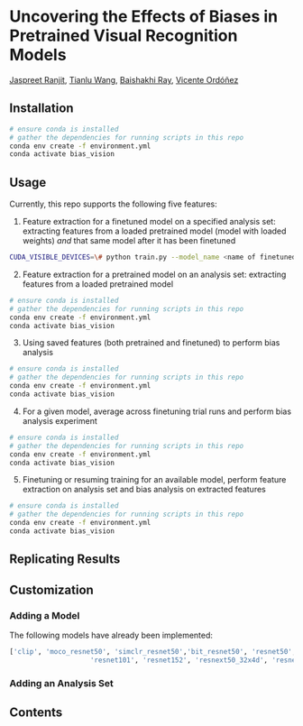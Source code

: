 # Uncovering the Effects of Biases in Pretrained Visual Recognition Models

[Jaspreet Ranjit](https://jr4fs.github.io/), [Tianlu Wang](https://tianlu-wang.github.io/), [Baishakhi Ray](https://www.rayb.info/), [Vicente Ordóñez](https://www.cs.rice.edu/~vo9/)

## Installation 
```bash
# ensure conda is installed
# gather the dependencies for running scripts in this repo
conda env create -f environment.yml
conda activate bias_vision
```
## Usage
Currently, this repo supports the following five features:
1. Feature extraction for a finetuned model on a specified analysis set: extracting features from a loaded pretrained model (model with loaded weights) *and* that same model after it has been finetuned
```bash
CUDA_VISIBLE_DEVICES=\# python train.py --model_name <name of finetuned model: e.g. 'bit_resnet50'> --num_classes <number of classes in dataset the model was finetuned on>--extract_cross_analysis_features --analysis_set <name of analysis set: e.g. 'openimages'> --config_file <analysis set config: e.g. 'config/openimages.yaml'> --trial_path < path to finetuned model: e.g. 'experiments/coco/bit_resnet50/2022-01-21\ 19\:03\:29'>
```
2. Feature extraction for a pretrained model on an analysis set: extracting features from a loaded pretrained model 
```bash
# ensure conda is installed
# gather the dependencies for running scripts in this repo
conda env create -f environment.yml
conda activate bias_vision
```
3. Using saved features (both pretrained and finetuned) to perform bias analysis 
```bash
# ensure conda is installed
# gather the dependencies for running scripts in this repo
conda env create -f environment.yml
conda activate bias_vision
```
4. For a given model, average across finetuning trial runs and perform bias analysis experiment
```bash
# ensure conda is installed
# gather the dependencies for running scripts in this repo
conda env create -f environment.yml
conda activate bias_vision
```
5. Finetuning or resuming training for an available model, perform feature extraction on analysis set and bias analysis on extracted features
```bash
# ensure conda is installed
# gather the dependencies for running scripts in this repo
conda env create -f environment.yml
conda activate bias_vision
```
## Replicating Results

## Customization

### Adding a Model
The following models have already been implemented: 
```bash
['clip', 'moco_resnet50', 'simclr_resnet50','bit_resnet50', 'resnet50', 'resnet18','alexnet', 'vgg', 'densenet', 'fasterrcnn', 'retinanet', 'googlenet', 'resnet34', 
                    'resnet101', 'resnet152', 'resnext50_32x4d', 'resnext101_32x8d', 'wide_resnet50_2', 'wide_resnet101_2', 'virtex_resnet50']
```

### Adding an Analysis Set

## Contents